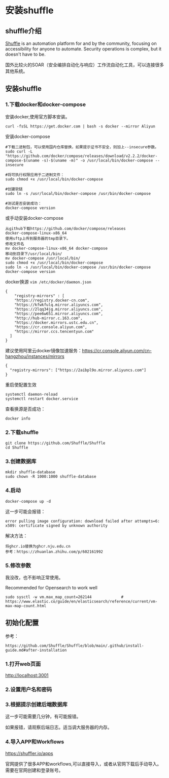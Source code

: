 # 安装shuffle

## shuffle介绍

[Shuffle](https://shuffler.io/) is an automation platform for and by the community, focusing on accessibility for anyone to automate. Security operations is complex, but it doesn't have to be.

国外比较火的SOAR（安全编排自动化与响应）工作流自动化工具，可以连接很多其他系统。



## 安装shuffle

### 1.下载docker和docker-compose

安装docker,使用官方脚本安装。

```
curl -fsSL https://get.docker.com | bash -s docker --mirror Aliyun
```



安装docker-compose

```
#下载二进制包，可以使用国内仓库替换，如果提示证书不安全，则加上--insecure参数。
sudo curl -L "https://github.com/docker/compose/releases/download/v2.2.2/docker-compose-$(uname -s)-$(uname -m)" -o /usr/local/bin/docker-compose --insecure

#将可执行权限应用于二进制文件：
sudo chmod +x /usr/local/bin/docker-compose

#创建软链
sudo ln -s /usr/local/bin/docker-compose /usr/bin/docker-compose

#测试是否安装成功：
docker-compose version
```

或手动安装docker-compose
```
从github下载https://github.com/docker/compose/releases
docker-compose-linux-x86_64
使用sftp上传到服务器的tmp目录下。
修改文件名
mv docker-compose-linux-x86_64 docker-compose
移动到目录下/usr/local/bin/
mv docker-compose /usr/local/bin/
sudo chmod +x /usr/local/bin/docker-compose
sudo ln -s /usr/local/bin/docker-compose /usr/bin/docker-compose
docker-compose version
```

docker换源
`vim /etc/docker/daemon.json`

```
{
    "registry-mirrors" : [
    "https://registry.docker-cn.com",
    "https://kfwkfulq.mirror.aliyuncs.com",
    "https://2lqq34jg.mirror.aliyuncs.com",
    "https://pee6w651.mirror.aliyuncs.com",
    "http://hub-mirror.c.163.com",
    "https://docker.mirrors.ustc.edu.cn",
    "https://cr.console.aliyun.com",
    "https://mirror.ccs.tencentyun.com"
  ]
}
```

建议使用阿里云docker镜像加速服务：https://cr.console.aliyun.com/cn-hangzhou/instances/mirrors
```
{
  "registry-mirrors": ["https://2aibpl9o.mirror.aliyuncs.com"]
}
```

重启使配置生效

```
systemctl daemon-reload
systemctl restart docker.service
```

查看换源是否成功：

```
docker info
```

### 2.下载shuffle

```
git clone https://github.com/Shuffle/Shuffle
cd Shuffle
```

### 3.创建数据库

```
mkdir shuffle-database
sudo chown -R 1000:1000 shuffle-database
```

### 4.启动

```
docker-compose up -d
```

这一步可能会报错：

```
error pulling image configuration: download failed after attempts=6: x509: certificate signed by unknown authority
```

解决方法：

```
将ghcr.io替换为ghcr.nju.edu.cn
参考：https://zhuanlan.zhihu.com/p/602161992
```

### 5.修改参数

我没改，也不影响正常使用。

Recommended for Opensearch to work well

```
sudo sysctl -w vm.max_map_count=262144             # https://www.elastic.co/guide/en/elasticsearch/reference/current/vm-max-map-count.html
```



## 初始化配置

参考：

```
https://github.com/Shuffle/Shuffle/blob/main/.github/install-guide.md#after-installation
```

### 1.打开web页面

[http://localhost:3001](http://localhost:3001/)

### 2.设置用户名和密码

### 3.根据提示创建后端数据库

这一步可能需要几分钟，有可能报错。

如果报错，请观察后端日志。适当调大服务器的内存。

### 4.导入APP和Workflows

https://shuffler.io/apps

官网提供了很多APP和workflows,可以直接导入，或者从官网下载后手动导入。需要在官网创建和登录账号。
